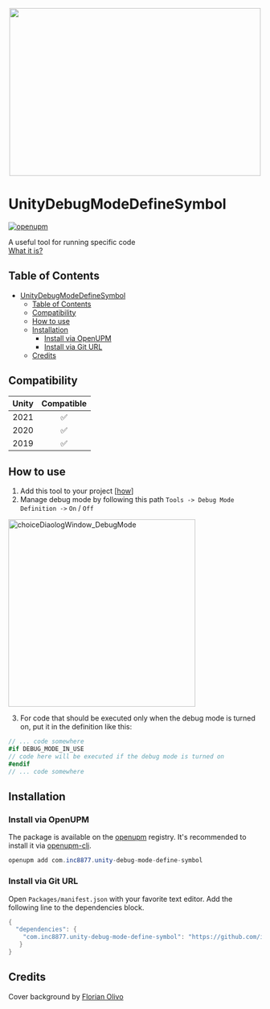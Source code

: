<p align="center">
  <img width="500" height="333" src="https://user-images.githubusercontent.com/29813954/116009658-a1969a80-a623-11eb-838d-e5bf004bd051.png">
</p>

# UnityDebugModeDefineSymbol

[![openupm](https://img.shields.io/npm/v/com.inc8877.unity-debug-mode-define-symbol?label=openupm&registry_uri=https://package.openupm.com)](https://openupm.com/packages/com.inc8877.unity-debug-mode-define-symbol/)

A useful tool for running specific code  
[What it is?](https://docs.microsoft.com/en-us/dotnet/csharp/language-reference/preprocessor-directives/preprocessor-if)

## Table of Contents

- [UnityDebugModeDefineSymbol](#unitydebugmodedefinesymbol)
  - [Table of Contents](#table-of-contents)
  - [Compatibility](#compatibility)
  - [How to use](#how-to-use)
  - [Installation](#installation)
    - [Install via OpenUPM](#install-via-openupm)
    - [Install via Git URL](#install-via-git-url)
  - [Credits](#credits)

## Compatibility

| Unity |     Compatible     |
| :---: | :----------------: |
| 2021  | :white_check_mark: |
| 2020  | :white_check_mark: |
| 2019  | :white_check_mark: |

## How to use

1. Add this tool to your project [[how](#installation)]
2. Manage debug mode by following this path `Tools -> Debug Mode Definition ->` `On` / `Off`
<img width="372" alt="choiceDiaologWindow_DebugMode" src="https://user-images.githubusercontent.com/29813954/111028008-6c7c1300-83fc-11eb-83f5-49093ae5c7da.png">

3. For code that should be executed only when the debug mode is turned on, put it in the definition like this:

```c#
// ... code somewhere
#if DEBUG_MODE_IN_USE
// code here will be executed if the debug mode is turned on
#endif
// ... code somewhere
```

## Installation

### Install via OpenUPM

The package is available on the [openupm](https://openupm.com) registry. It's recommended to install it via [openupm-cli](https://github.com/openupm/openupm-cli).

```c#
openupm add com.inc8877.unity-debug-mode-define-symbol
```

### Install via Git URL

Open `Packages/manifest.json` with your favorite text editor. Add the following line to the dependencies block.

```c#
{
  "dependencies": {
    "com.inc8877.unity-debug-mode-define-symbol": "https://github.com/inc8877/UnityDebugModeDefineSymbol.git",
   }
}
```

## Credits

Cover background by [Florian Olivo](https://unsplash.com/@florianolv)
